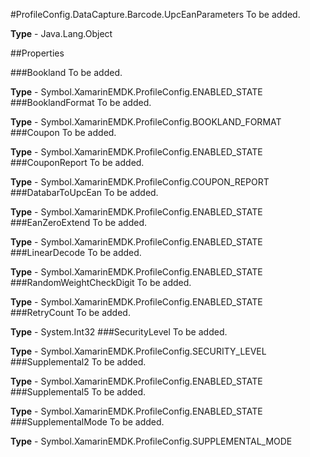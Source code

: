 #ProfileConfig.DataCapture.Barcode.UpcEanParameters
To be added.

**Type** - Java.Lang.Object

##Properties

###Bookland
To be added.

**Type** - Symbol.XamarinEMDK.ProfileConfig.ENABLED_STATE
###BooklandFormat
To be added.

**Type** - Symbol.XamarinEMDK.ProfileConfig.BOOKLAND_FORMAT
###Coupon
To be added.

**Type** - Symbol.XamarinEMDK.ProfileConfig.ENABLED_STATE
###CouponReport
To be added.

**Type** - Symbol.XamarinEMDK.ProfileConfig.COUPON_REPORT
###DatabarToUpcEan
To be added.

**Type** - Symbol.XamarinEMDK.ProfileConfig.ENABLED_STATE
###EanZeroExtend
To be added.

**Type** - Symbol.XamarinEMDK.ProfileConfig.ENABLED_STATE
###LinearDecode
To be added.

**Type** - Symbol.XamarinEMDK.ProfileConfig.ENABLED_STATE
###RandomWeightCheckDigit
To be added.

**Type** - Symbol.XamarinEMDK.ProfileConfig.ENABLED_STATE
###RetryCount
To be added.

**Type** - System.Int32
###SecurityLevel
To be added.

**Type** - Symbol.XamarinEMDK.ProfileConfig.SECURITY_LEVEL
###Supplemental2
To be added.

**Type** - Symbol.XamarinEMDK.ProfileConfig.ENABLED_STATE
###Supplemental5
To be added.

**Type** - Symbol.XamarinEMDK.ProfileConfig.ENABLED_STATE
###SupplementalMode
To be added.

**Type** - Symbol.XamarinEMDK.ProfileConfig.SUPPLEMENTAL_MODE


